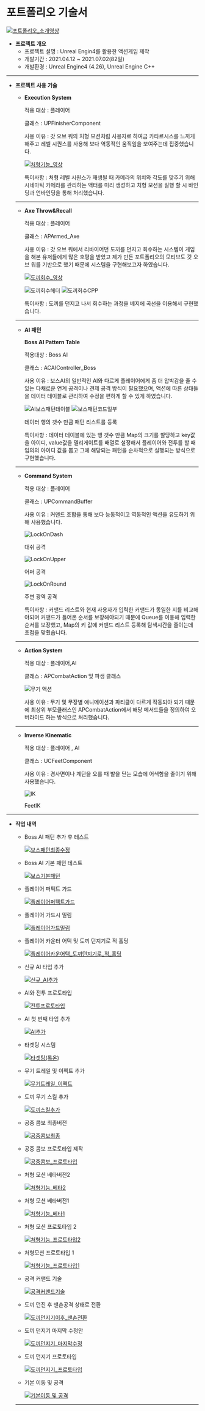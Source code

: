 # 포트폴리오 기술서

[![포트폴리오_소개영상](https://github.com/pdc5003/UC_Portfolio/assets/34324684/8fabbce5-04cd-4e89-823a-b95ea5ff5cf0)](https://www.youtube.com/watch?v=zZjX98hclOw)

- **프로젝트 개요**
    - 프로젝트 설명 : Unreal Engin4를 활용한 액션게임 제작
    - 개발기간 : 2021.04.12 ~ 2021.07.02(82일)
    - 개발환경 : Unreal Engine4 (4.26), Unreal Engine C++
    

---


- **프로젝트 사용 기술**
    - **Execution System**
        
        적용 대상 : 플레이어
        
        클래스 : UPFinisherComponent
        
        사용 이유 : 갓 오브 워의 처형 모션처럼 사용자로 하여금 카타르시스를 느끼게 해주고 레벨 시퀀스를 사용해 보다 역동적인 움직임을 보여주는데 집중했습니다.
        
        
        [![처형기능_영상](https://github.com/pdc5003/UC_Portfolio/assets/34324684/531e5109-a831-434f-8086-4e36f1aa36a3)](https://youtu.be/Y6ALM4C9PS4)
        
        특이사항 : 처형 레벨 시퀀스가 재생될 때 카메라의 위치와 각도를 맞추기 위해 시네마틱 카메라를 관리하는 액터를 미리 생성하고 처형 모션을 실행 할 시 바인딩과 언바인딩을 통해 처리했습니다. 
     ---
    
    - **Axe Throw&Recall**
        
        적용 대상 : 플레이어
        
        클래스 : APArmed_Axe
        
        사용 이유 : 갓 오브 워에서 리바이어던 도끼를 던지고 회수하는 시스템이 게임을 해본 유저들에게 많은 호평을 받았고 제가 만든 포트폴리오의 모티브도 갓 오브 워를 기반으로 했기 때문에 시스템을 구현해보고자 하였습니다.
        
       [![도끼회수_영상](https://github.com/pdc5003/UC_Portfolio/assets/34324684/008a6e2a-dc1f-4217-a9b9-b535d3604b93)](https://youtu.be/YLxRH9EsnDI)
 
       ![도끼회수헤더](https://github.com/pdc5003/UC_Portfolio/assets/34324684/9e5cc8f0-a749-44cc-a02e-d04be789e3f5)
       ![도끼회수CPP](https://github.com/pdc5003/UC_Portfolio/assets/34324684/0b21f843-96ea-45af-8166-1d600abe0697)
        
  
        특이사항 : 도끼를 던지고 나서 회수하는 과정을 베지에 곡선을 이용해서 구현했습니다.
             
    ---
        
    - **AI 패턴**
        
        **Boss AI Pattern Table**
        
        적용대상 : Boss AI
        
        클래스 : ACAIController_Boss
        
        사용 이유 : 보스AI의 일반적인 AI와 다르게 플레이어에게 좀 더 압박감을 줄 수 있는 다채로운 연계 공격이나 견제 공격 방식이 필요했으며, 액션에 따른 상태들을 데이터 테이블로 관리하여 수정을 편하게 할 수 있게 하였습니다.
 
        ![AI보스패턴테이블](https://github.com/pdc5003/UC_Portfolio/assets/34324684/28d39d8b-51c0-4108-b83b-b7d5a6ae030f)
        ![보스패턴코드일부](https://github.com/pdc5003/UC_Portfolio/assets/34324684/c818c3c4-166a-4f31-81d4-d1dd8a3c6607)
     
        
        데이터 행의 갯수 만큼 패턴 리스트를 등록
        
        특이사항 : 데이터 테이블에 있는 행 갯수 만큼 Map의 크기를 할당하고 key값을 
        아이디, value값을 델리게이트를 배열로 설정해서 플레이어와 전투를 할 때 임의의 아이디 값을 뽑고 그에 해당되는 패턴을 순차적으로 실행되는 방식으로 구현했습니다.
              
    ---
        
    - **Command System**
        
        적용 대상 : 플레이어
        
        클래스 : UPCommandBuffer
        
        사용 이유 : 커맨드 조합을 통해 보다 능동적이고 역동적인 액션을 유도하기 위해 사용했습니다.
        
        ![LockOnDash](https://github.com/pdc5003/UC_Portfolio/assets/34324684/504eb977-220a-4584-b5c4-4361c1fd0552)
        
        대쉬 공격
        
        ![LockOnUpper](https://github.com/pdc5003/UC_Portfolio/assets/34324684/5ee6bc61-02b3-4c6c-980a-002f9950ae58)
        
        어퍼 공격
        
        ![LockOnRound](https://github.com/pdc5003/UC_Portfolio/assets/34324684/0dff3a42-ae1b-4fb9-97cf-1871141812a1)
        
        주변 광역 공격
        
        특이사항 : 커맨드 리스트와 현재 사용자가 입력한 커맨드가 동일한 지를 비교해야되며 
        커맨드가 들어온 순서를 보장해야되기 때문에 Queue를 이용해 입력한 순서를 보장했고, Map의 키 값에 커맨드 리스트 등록해 탐색시간을 줄이는데 초점을 맞췄습니다.
        
    ---
        
    - **Action System**
        
        적용 대상 : 플레이어,AI
        
        클래스 : APCombatAction 및 파생 클래스
        
        ![무기 액션](https://github.com/pdc5003/UC_Portfolio/assets/34324684/365ab9bf-b911-4b14-8602-0ca732dd72b6)
        
        사용 이유 : 무기 및 무장별 애니메이션과 파티클이 다르게 작동되야 되기 때문에 최상위 부모클래스인 APCombatAction에서 해당 메서드들을 정의하여 오버라이드 하는 방식으로 처리했습니다.
        
    ---
        
    - **Inverse Kinematic**
        
        적용 대상 : 플레이어 , AI
        
        클래스 : UCFeetComponent
        
        사용 이유 : 경사면이나 계단을 오를 때 발을 딛는 모습에 어색함을 줄이기 위해 사용했습니다.
        
        ![IK](https://github.com/pdc5003/UC_Portfolio/assets/34324684/a65ef2e9-5649-4a6e-8a18-7530088a963a)
        
        FeetIK
        

---

- **작업 내역**
    - Boss AI 패턴 추가 후 테스트
        
        [![보스패턴최종수정](https://github.com/pdc5003/UC_Portfolio/assets/34324684/936537b5-785c-4e3c-bae5-fa754261fcfe)](https://www.youtube.com/watch?v=eizSq9uBRdw)
        
    
    - Boss AI 기본 패턴 테스트
        
        [![보스기본패턴](https://github.com/pdc5003/UC_Portfolio/assets/34324684/ee1d9ca3-b50c-439a-832c-b5a78865e2c4)](https://www.youtube.com/watch?v=cPv1QHDEkWk)
        
    
    - 플레이어 퍼펙트 가드
        
        [![플레이어퍼펙트가드](https://github.com/pdc5003/UC_Portfolio/assets/34324684/41602077-d1f6-4388-a61f-069510d7fe07)](https://youtu.be/bDEAimwMZ3k)
        
    
    - 플레이어 가드시 밀림
        
        [![플레이어가드밀림](https://github.com/pdc5003/UC_Portfolio/assets/34324684/ee9220a5-ef90-4540-b422-37470b15500a)](https://youtu.be/GsaAVsJVlMg)
        
    
    - 플레이어 카운터 어택 및 도끼 던지기로 적 홀딩
                
        [![플레이어카운어택_도끼던지기로_적_홀딩](https://github.com/pdc5003/UC_Portfolio/assets/34324684/0b9a01b6-c1b8-4fff-9263-4511446535ed)](https://youtu.be/1fsnBOEdLlA)
        
    
    - 신규 AI 타입 추가
        
        [![신규_AI추가](https://github.com/pdc5003/UC_Portfolio/assets/34324684/86a196ea-663f-4911-97d9-5e84ae21cf69)](https://youtu.be/Nfgy9NEIvLM)
        
    
    - AI와 전투 프로토타입
                
        [![전투프로토타입](https://github.com/pdc5003/UC_Portfolio/assets/34324684/be767dd7-a228-4514-bc4f-776ede36e6e6)](https://youtu.be/6OyoE2FRH8Y)
        
    
    - AI 첫 번째 타입 추가
                
        [![AI추가](https://github.com/pdc5003/UC_Portfolio/assets/34324684/8a491168-f0e6-4b7d-9b97-094666c3f689)](https://youtu.be/DHYD_wUxLsM)
        
    
    - 타겟팅 시스템
        
        [![타겟팅(록온)](https://github.com/pdc5003/UC_Portfolio/assets/34324684/75c22607-b3f6-4898-85aa-2db407a6e1e5)](https://youtu.be/2mbJ-f5UTTg)
        
    
    - 무기 트레일 및 이펙트 추가
        
        [![무기트레일_이펙트](https://github.com/pdc5003/UC_Portfolio/assets/34324684/6c664e9d-6ecf-4798-acbf-95c21124b2f7)](https://youtu.be/mtZfdGCWQLs)
        
    
    - 도끼 무기 스킬 추가
                
        [![도끼스킬추가](https://github.com/pdc5003/UC_Portfolio/assets/34324684/aebaa4a1-f2a9-413a-8a07-b5aaa2c477fd)](https://youtu.be/XOvUzOq-1JU)
        
    
    - 공중 콤보 최종버전
                
        [![공중콤보최종](https://github.com/pdc5003/UC_Portfolio/assets/34324684/3cf3b886-d417-4377-8281-31cf9565db6f)](https://youtu.be/BWwf8iDHnGw)
        
    
    - 공중 콤보 프로토타입 제작
        
        [![공중콤보_프로토타입](https://github.com/pdc5003/UC_Portfolio/assets/34324684/7b453430-9390-4582-bb21-aa5e39aa8698)](https://youtu.be/jfx2F0dza5c)
        
    
    - 처형 모션 베타버전2
                
        [![처형기능_베타2](https://github.com/pdc5003/UC_Portfolio/assets/34324684/ccab7a19-92b3-472a-90fd-7c3a88f66196)](https://youtu.be/2inw71eSs6c)
        
    
    - 처형 모션 베타버전1
        
        [![처형기능_베타1](https://github.com/pdc5003/UC_Portfolio/assets/34324684/b3ef7633-9b19-4105-8b0a-65509757ee46)](https://youtu.be/0PDbg8oedFo)
        
    
    - 처형 모션 프로토타입 2
        
        [![처형기능_프로토타입2](https://github.com/pdc5003/UC_Portfolio/assets/34324684/1605a1dd-f308-4314-a068-b1855a71ea64)](https://youtu.be/GS9btPhI6bs)
        
    
    - 처형모션 프로토타입 1
        
        [![처형기능_프로토타입1](https://github.com/pdc5003/UC_Portfolio/assets/34324684/9bf2f8db-a7ab-410e-8473-bed988fb1f31)](https://youtu.be/7iMmHpsXDQ0)
        
    
    - 공격 커맨드 기술
        
        [![공격커맨드기술](https://github.com/pdc5003/UC_Portfolio/assets/34324684/769604fe-3d07-4314-a353-219061479066)](https://youtu.be/YOq8nUCX2y4)
        
    
    - 도끼 던진 후 맨손공격 상태로 전환
        
        [![도끼던지기이후_맨손전환](https://github.com/pdc5003/UC_Portfolio/assets/34324684/00365a10-afd6-439e-82b0-8c5eb5abe652)](https://youtu.be/ThDWeFjBdq0)
        
    
    - 도끼 던지기 마지막 수정안
        
        [![도끼던지기_마지막수정](https://github.com/pdc5003/UC_Portfolio/assets/34324684/75fea364-a920-40ee-8e39-a0a273f830c9)](https://youtu.be/3PUuL2k45aE)
        
    
    - 도끼 던지기 프로토타입
        
       [![도끼던지기_프로토타입](https://github.com/pdc5003/UC_Portfolio/assets/34324684/739ff89a-40c2-4c0e-b5d1-2f289eff6c44)](https://youtu.be/mR1wGQHnf2E)
        
    
    - 기본 이동 및 공격
        
        [![기본이동 및 공격](https://github.com/pdc5003/UC_Portfolio/assets/34324684/0c1f91e7-226f-4afd-a5b9-bb861337db6b)](https://youtu.be/RZUbGu_849g)
        
    
    ---
